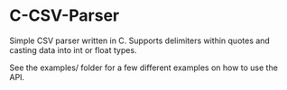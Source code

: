 # C-CSV-Parser
Simple CSV parser written in C. Supports delimiters within quotes and casting data into int or float types.

See the examples/ folder for a few different examples on how to use the API.

